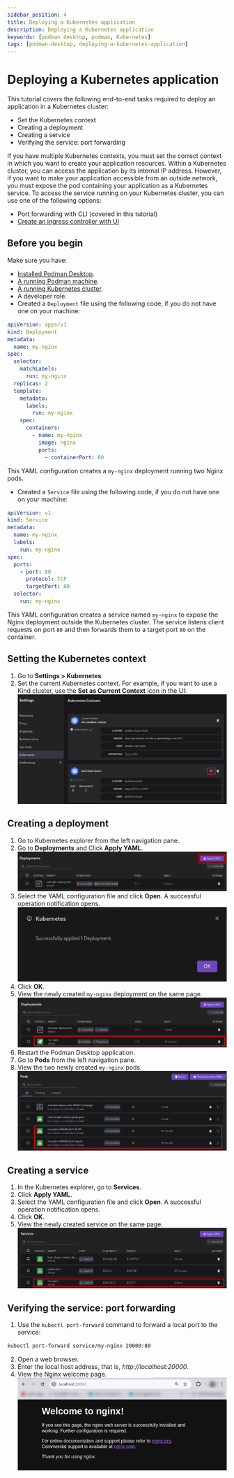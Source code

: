 ```yaml
---
sidebar_position: 4
title: Deploying a Kubernetes application
description: Deploying a Kubernetes application
keywords: [podman desktop, podman, Kubernetes]
tags: [podman-desktop, deploying-a-kubernetes-application]
---
```


# Deploying a Kubernetes application

This tutorial covers the following end-to-end tasks required to deploy an application in a Kubernetes cluster:

- Set the Kubernetes context
- Creating a deployment
- Creating a service
- Verifying the service: port forwarding

If you have multiple Kubernetes contexts, you must set the correct context in which you want to create your application resources. Within a Kubernetes cluster, you can access the application by its internal IP address. However, if you want to make your application accessible from an outside network, you must expose the pod containing your application as a Kubernetes service.
To access the service running on your Kubernetes cluster, you can use one of the following options:

- Port forwarding with CLI (covered in this tutorial)
- [Create an ingress controller with UI](/docs/kind/building-an-image-and-testing-it-in-kind)

## Before you begin

Make sure you have:

- [Installed Podman Desktop](/docs/installation).
- [A running Podman machine](/docs/podman/creating-a-podman-machine).
- [A running Kubernetes cluster](/docs/kind/creating-a-kind-cluster).
- A developer role.
- Created a `Deployment` file using the following code, if you do not have one on your machine:

```yaml
apiVersion: apps/v1
kind: Deployment
metadata:
  name: my-nginx
spec:
  selector:
    matchLabels:
      run: my-nginx
  replicas: 2
  template:
    metadata:
      labels:
        run: my-nginx
    spec:
      containers:
        - name: my-nginx
          image: nginx
          ports:
            - containerPort: 80
```

This YAML configuration creates a `my-nginx` deployment running two Nginx pods.

- Created a `Service` file using the following code, if you do not have one on your machine:

```yaml
apiVersion: v1
kind: Service
metadata:
  name: my-nginx
  labels:
    run: my-nginx
spec:
  ports:
    - port: 80
      protocol: TCP
      targetPort: 80
  selector:
    run: my-nginx
```

This YAML configuration creates a service named `my-nginx` to expose the Nginx deployment outside the Kubernetes cluster. The service listens client requests on port `80` and then forwards them to a target port `80` on the container.

## Setting the Kubernetes context

1. Go to **Settings > Kubernetes**.
2. Set the current Kubernetes context. For example, if you want to use a Kind cluster, use the **Set as Current Context** icon in the UI:
   ![setting context](img/setting-context.png)

## Creating a deployment

1. Go to Kubernetes explorer from the left navigation pane.
2. Go to **Deployments** and Click **Apply YAML**.
   ![apply deployment yaml](img/apply-deployment-yaml.png)
3. Select the YAML configuration file and click **Open**. A successful operation notification opens.
   ![notification](img/applied-yaml.png)
4. Click **OK**.
5. View the newly created `my-nginx` deployment on the same page.
   ![new deployment](img/new-deployment.png)
6. Restart the Podman Desktop application.
7. Go to **Pods** from the left navigation pane.
8. View the two newly created `my-nginx` pods.
   ![new running pods](img/running-pods.png)

## Creating a service

1. In the Kubernetes explorer, go to **Services**.
2. Click **Apply YAML**.
3. Select the YAML configuration file and click **Open**. A successful operation notification opens.
4. Click **OK**.
5. View the newly created service on the same page.
   ![new service object](img/new-service-object.png)

## Verifying the service: port forwarding

1. Use the `kubectl port-forward` command to forward a local port to the service:

```sh
kubectl port-forward service/my-nginx 20000:80
```

2. Open a web browser.
3. Enter the local host address, that is, _http://localhost:20000_.
4. View the Nginx welcome page.
   ![welcome page](img/welcome-page.png)
